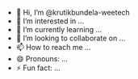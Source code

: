 - 👋 Hi, I’m @krutikbundela-weetech
- 👀 I’m interested in ...
- 🌱 I’m currently learning ...
- 💞️ I’m looking to collaborate on ...
- 📫 How to reach me ...
- 😄 Pronouns: ...
- ⚡ Fun fact: ...

<!---
krutikbundela-weetech/krutikbundela-weetech is a ✨ special ✨ repository because its `README.md` (this file) appears on your GitHub profile.
You can click the Preview link to take a look at your changes.
--->
